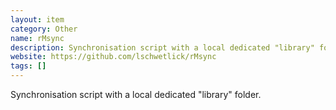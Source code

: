 ```yaml
---
layout: item
category: Other
name: rMsync
description: Synchronisation script with a local dedicated "library" folder.
website: https://github.com/lschwetlick/rMsync
tags: []
---
```


Synchronisation script with a local dedicated "library" folder.
